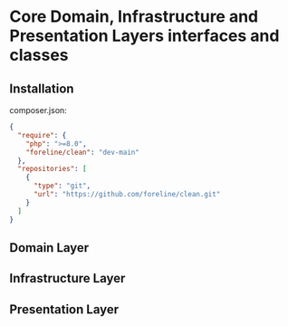 # Core Domain, Infrastructure and Presentation Layers interfaces and classes

## Installation

composer.json:
```json
{
  "require": {
    "php": ">=8.0",
    "foreline/clean": "dev-main"
  },
  "repositories": [
    {
      "type": "git",
      "url": "https://github.com/foreline/clean.git"
    }
  ]
}
```

## Domain Layer

## Infrastructure Layer

## Presentation Layer

